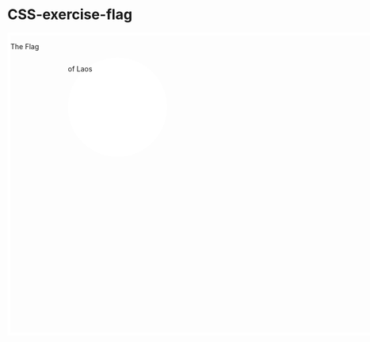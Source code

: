 # CSS-exercise-flag
<!DOCTYPE html>
<html lang="en">

<head>
  <meta charset="UTF-8">
  <title>CSS Flag Project</title>
  <style>
    /* Write your CSS Code here */
    .flag{
      height: 600px;
      width:900px;

      background-color:red;
      border:6px solid white;
    }
    .flag>p{
      color: white;
      font-family:'Times New Roman', Times, serif;
      font-size: xx-large;
      position: relative;
      left: 380px;
      top: 40px;
    }

    .flag>div{
      height: 200px;
      width:900px;
      background-color: blue;
      position:relative;
      top:110px;
    }
    #circle{
      height: 200px;
      width: 200px;
      border-radius: 50%;
      background-color: white;
      position: absolute;
      left:350px;
    }
    #circle>p{
      color: black;
      font-family:'Times New Roman', Times, serif;
      font-size:xx-large;
      position: relative;
      left: 60px;
      top: 60px;
    }
    

    
  </style>
</head>


<body>
  <div class="flag">
    <p>The Flag</p>
    <div>
      <div id="circle">
        <p>of Laos</p>
      </div>
    </div>
  </div>
</body>

</html>
